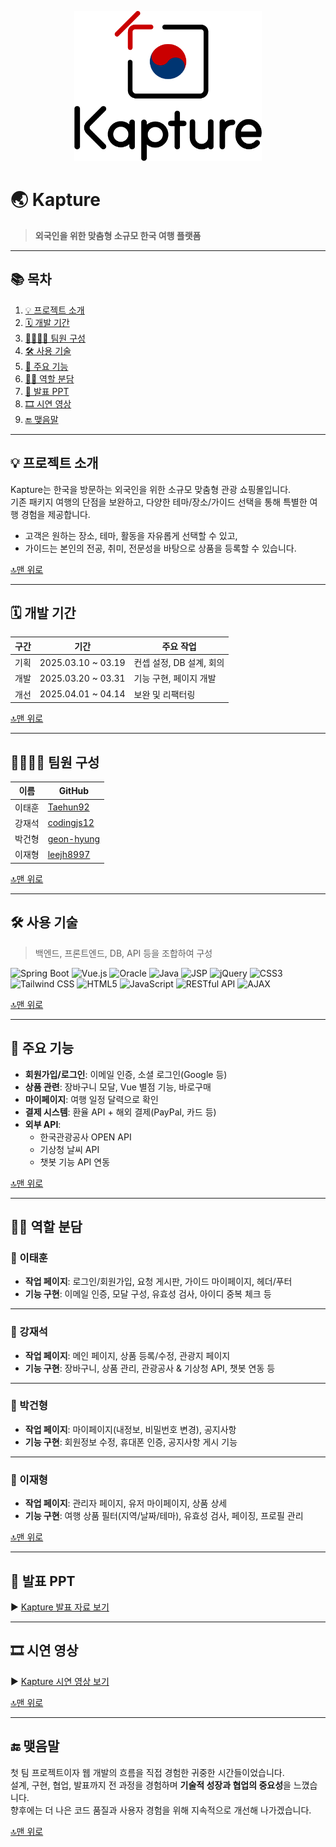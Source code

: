 <a name="top"></a>

<div align="center">
  <img src="https://github.com/Taehun92/Project_Kapture/blob/main/kapture_Logo(1)_500x400.png" alt="Kapture Logo" width="300" />
</div>

# 🌏 Kapture

> **외국인을 위한 맞춤형 소규모 한국 여행 플랫폼**

---

## 📚 목차

1. [💡 프로젝트 소개](#💡-프로젝트-소개)
2. [🗓 개발 기간](#🗓-개발-기간)
3. [👨‍👩‍👦‍👦 팀원 구성](#👨‍👩‍👦‍👦-팀원-구성)
4. [🛠️ 사용 기술](#🛠️-사용-기술)
5. [📄 주요 기능](#📄-주요-기능)
6. [👨‍🔧 역할 분담](#👨‍🔧-역할-분담)
7. [📕 발표 PPT](#📕-발표-ppt)
8. [🎞 시연 영상](#🎞-시연-영상)
9. [🔚 맺음말](#🔚-맺음말)

---

## 💡 프로젝트 소개

Kapture는 한국을 방문하는 외국인을 위한 소규모 맞춤형 관광 쇼핑몰입니다.  
기존 패키지 여행의 단점을 보완하고, 다양한 테마/장소/가이드 선택을 통해 특별한 여행 경험을 제공합니다.

- 고객은 원하는 장소, 테마, 활동을 자유롭게 선택할 수 있고,  
- 가이드는 본인의 전공, 취미, 전문성을 바탕으로 상품을 등록할 수 있습니다.

[🔝맨 위로](#top)

---

## 🗓 개발 기간

| 구간 | 기간 | 주요 작업 |
|------|------|-----------|
| 기획 | 2025.03.10 ~ 03.19 | 컨셉 설정, DB 설계, 회의 |
| 개발 | 2025.03.20 ~ 03.31 | 기능 구현, 페이지 개발 |
| 개선 | 2025.04.01 ~ 04.14 | 보완 및 리팩터링 |

[🔝맨 위로](#top)

---

## 👨‍👩‍👦‍👦 팀원 구성

| 이름 | GitHub |
|------|--------|
| 이태훈 | [Taehun92](https://github.com/Taehun92) |
| 강재석 | [codingjs12](https://github.com/codingjs12) |
| 박건형 | [geon-hyung](https://github.com/geon-hyung) |
| 이재형 | [leejh8997](https://github.com/leejh8997) |

[🔝맨 위로](#top)

---

## 🛠️ 사용 기술

> 백엔드, 프론트엔드, DB, API 등을 조합하여 구성

![Spring Boot](https://img.shields.io/badge/springboot-6DB33F?style=for-the-badge&logo=springboot&logoColor=white)
![Vue.js](https://img.shields.io/badge/Vue.js-4FC08D?style=for-the-badge&logo=Vue.js&logoColor=white)
![Oracle](https://img.shields.io/badge/Oracle-F80000?style=for-the-badge&logo=oracle&logoColor=white)
![Java](https://img.shields.io/badge/Java-007396?style=for-the-badge&logo=Java&logoColor=white)
![JSP](https://img.shields.io/badge/JSP-007396?style=for-the-badge&logo=java&logoColor=white)
![jQuery](https://img.shields.io/badge/jQuery-0769AD?style=for-the-badge&logo=jQuery&logoColor=white)
![CSS3](https://img.shields.io/badge/CSS3-1572B6?style=for-the-badge&logo=CSS3&logoColor=white)
![Tailwind CSS](https://img.shields.io/badge/tailwindcss-38B2AC?style=for-the-badge&logo=tailwind-css&logoColor=white)
![HTML5](https://img.shields.io/badge/HTML5-E34F26?style=for-the-badge&logo=HTML5&logoColor=white)
![JavaScript](https://img.shields.io/badge/JavaScript-F7DF1E?style=for-the-badge&logo=JavaScript&logoColor=black)
![RESTful API](https://img.shields.io/badge/RESTful-API-6DB33F?style=for-the-badge&logo=springboot&logoColor=white)
![AJAX](https://img.shields.io/badge/AJAX-000000?style=for-the-badge&logo=javascript&logoColor=white)

[🔝맨 위로](#top)

---

## 📄 주요 기능

- **회원가입/로그인**: 이메일 인증, 소셜 로그인(Google 등)
- **상품 관련**: 장바구니 모달, Vue 별점 기능, 바로구매
- **마이페이지**: 여행 일정 달력으로 확인
- **결제 시스템**: 환율 API + 해외 결제(PayPal, 카드 등)
- **외부 API**:
  - 한국관광공사 OPEN API
  - 기상청 날씨 API
  - 챗봇 기능 API 연동

[🔝맨 위로](#top)

---

## 👨‍🔧 역할 분담

### 👤 이태훈

- **작업 페이지**: 로그인/회원가입, 요청 게시판, 가이드 마이페이지, 헤더/푸터
- **기능 구현**: 이메일 인증, 모달 구성, 유효성 검사, 아이디 중복 체크 등

---

### 👤 강재석

- **작업 페이지**: 메인 페이지, 상품 등록/수정, 관광지 페이지
- **기능 구현**: 장바구니, 상품 관리, 관광공사 & 기상청 API, 챗봇 연동 등

---

### 👤 박건형

- **작업 페이지**: 마이페이지(내정보, 비밀번호 변경), 공지사항
- **기능 구현**: 회원정보 수정, 휴대폰 인증, 공지사항 게시 기능

---

### 👤 이재형

- **작업 페이지**: 관리자 페이지, 유저 마이페이지, 상품 상세
- **기능 구현**: 여행 상품 필터(지역/날짜/테마), 유효성 검사, 페이징, 프로필 관리

[🔝맨 위로](#top)

---

## 📕 발표 PPT

▶ [Kapture 발표 자료 보기](https://drive.google.com/file/d/1S54vN3MGMAPsJRxfwo8K9Y5LPi9_-tiM/view?usp=drive_link)

---

## 🎞 시연 영상

▶ [Kapture 시연 영상 보기](https://youtu.be/nYb7iXMzafA)

[🔝맨 위로](#top)

---

## 🔚 맺음말

첫 팀 프로젝트이자 웹 개발의 흐름을 직접 경험한 귀중한 시간들이었습니다.  
설계, 구현, 협업, 발표까지 전 과정을 경험하며 **기술적 성장과 협업의 중요성**을 느꼈습니다.  
향후에는 더 나은 코드 품질과 사용자 경험을 위해 지속적으로 개선해 나가겠습니다.

[🔝맨 위로](#top)
